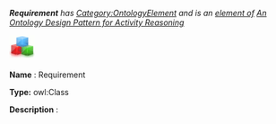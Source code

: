 ___Requirement__ 
 has
 [Category:OntologyElement](../../Category/OntologyElement "Category:OntologyElement") 
 and is an
 [element of](../../Property/ElementOf "Property:ElementOf") 
[An Ontology Design Pattern for Activity Reasoning](../../Submissions/An_Ontology_Design_Pattern_for_Activity_Reasoning "Submissions:An Ontology Design Pattern for Activity Reasoning")_




  





[![Class](../public/images/thumb/2/27/Class.gif/45px-Class.gif)](../../Image/Class.gif "Class")


__Name__ 
 : Requirement
 



__Type:__ 
 owl:Class
 



__Description__ 
 :
